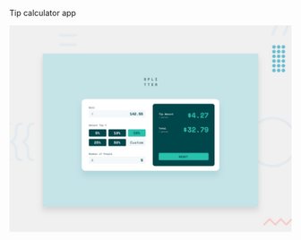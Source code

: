 Tip calculator app

![Design preview for the Tip calculator app coding challenge](./design/desktop-preview.jpg)

